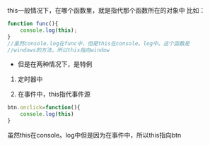 this一般情况下，在哪个函数里，就是指代那个函数所在的对象中
比如：
```js
function func(){
    console.log(this);
}
//虽然console.log在func中，但是this在console。log中。这个函数是
//windows的方法，所以this指向window
```

- 但是在两种情况下，是特例
1. 定时器中

2. 在事件中，this指代事件源
```js
btn.onclick=function(){
	console.log(this)
}
```
虽然this在console。log中但是因为在事件中，所以this指向btn